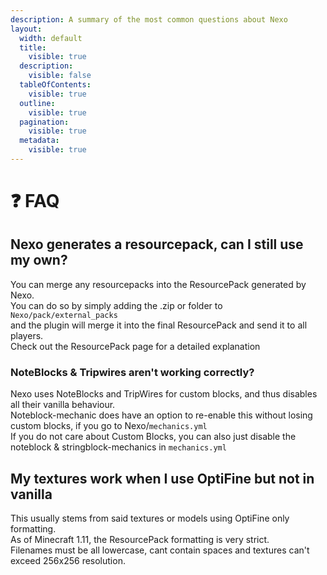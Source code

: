 ```yaml
---
description: A summary of the most common questions about Nexo
layout:
  width: default
  title:
    visible: true
  description:
    visible: false
  tableOfContents:
    visible: true
  outline:
    visible: true
  pagination:
    visible: true
  metadata:
    visible: true
---
```


# ❓ FAQ

## Nexo generates a resourcepack, can I still use my own?

You can merge any resourcepacks into the ResourcePack generated by Nexo.\
You can do so by simply adding the .zip or folder to `Nexo/pack/external_packs`\
and the plugin will merge it into the final ResourcePack and send it to all players.\
Check out the ResourcePack page for a detailed explanation

### NoteBlocks & Tripwires aren't working correctly?

Nexo uses NoteBlocks and TripWires for custom blocks, and thus disables all their vanilla behaviour.\
Noteblock-mechanic does have an option to re-enable this without losing custom blocks, if you go to Nexo/`mechanics.yml`\
If you do not care about Custom Blocks, you can also just disable the noteblock & stringblock-mechanics in `mechanics.yml`

## My textures work when I use OptiFine but not in vanilla

This usually stems from said textures or models using OptiFine only formatting.\
As of Minecraft 1.11, the ResourcePack formatting is very strict.\
Filenames must be all lowercase, cant contain spaces and textures can't exceed 256x256 resolution.
